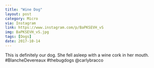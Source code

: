 ```yaml
---
title: "Wine Dog"
layout: post
category: Micro
via: Instagram
link: https://www.instagram.com/p/BaPKSEVH_vS
img: BaPKSEVH_vS.jpg
tags: [Dogs]
date: 2017-10-14
---
```

This is definitely our dog. She fell asleep with a wine cork in her mouth. 
#BlancheDevereaux #thebugdogs @carlybracco